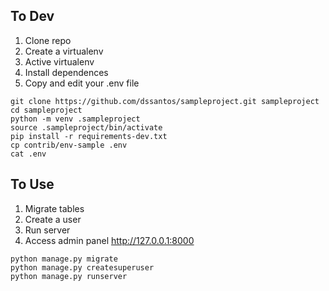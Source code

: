 ## To Dev

1. Clone repo
2. Create a virtualenv
3. Active virtualenv
4. Install dependences
5. Copy and edit your .env file

```console
git clone https://github.com/dssantos/sampleproject.git sampleproject
cd sampleproject
python -m venv .sampleproject
source .sampleproject/bin/activate
pip install -r requirements-dev.txt
cp contrib/env-sample .env
cat .env
```

## To Use

1. Migrate tables
2. Create a user
3. Run server
4. Access admin panel <http://127.0.0.1:8000>

```console
python manage.py migrate
python manage.py createsuperuser
python manage.py runserver
```
